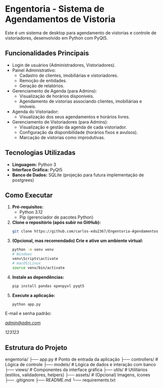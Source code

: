 # Engentoria - Sistema de Agendamentos de Vistoria

Este é um sistema de desktop para agendamento de vistorias e controle de vistoriadores, desenvolvido em Python com PyQt5.

## Funcionalidades Principais

* Login de usuários (Administradores, Vistoriadores).
* Painel Administrativo:
  * Cadastro de clientes, imobiliárias e vistoriadores.
  * Remoção de entidades.
  * Geração de relatórios.
* Gerenciamento de Agenda (para Admins):
  * Visualização de horários disponíveis.
  * Agendamento de vistorias associando clientes, imobiliárias e imóveis.
* Agenda do Vistoriador:
  * Visualização dos seus agendamentos e horários livres.
* Gerenciamento de Vistoriadores (para Admins):
  * Visualização e gestão da agenda de cada vistoriador.
  * Configuração da disponibilidade (horários fixos e avulsos).
  * Marcação de vistorias como improdutivas.

## Tecnologias Utilizadas

* **Linguagem:** Python 3
* **Interface Gráfica:** PyQt5
* **Banco de Dados:** SQLite (projeção para futura implementação de postgrees)

## Como Executar

1. **Pré-requisitos:**
   * Python 3.12
   * Pip (gerenciador de pacotes Python)
2. **Clone o repositório (após subir no GitHub):**
   ```bash
   git clone https://github.com/carlos-edu2367/Engentoria-Agendamentos.git
   ```
3. **(Opcional, mas recomendado) Crie e ative um ambiente virtual:**
   ```bash
   python -m venv venv
   # Windows
   venv\Scripts\activate
   # macOS/Linux
   source venv/bin/activate
   ```
4. **Instale as dependências:**
   ```bash
   pip install pandas openpyxl pyqt5
   ```
5. **Execute a aplicação:**
   ```bash
   python app.py
   ```

E-mail e senha padrão:

*admin@adm.com*

*123123*

## Estrutura do Projeto

engentoria/
├── app.py # Ponto de entrada da aplicação
├── controllers/ # Lógica de controle
├── models/ # Lógica de dados e interação com banco
├── views/ # Componentes da interface gráfica
├── utils/ # Utilitários (estilos, validadores, helpers)
├── assets/ # (Opcional) Imagens, ícones
├── .gitignore
├── README.md
└── requirements.txt
